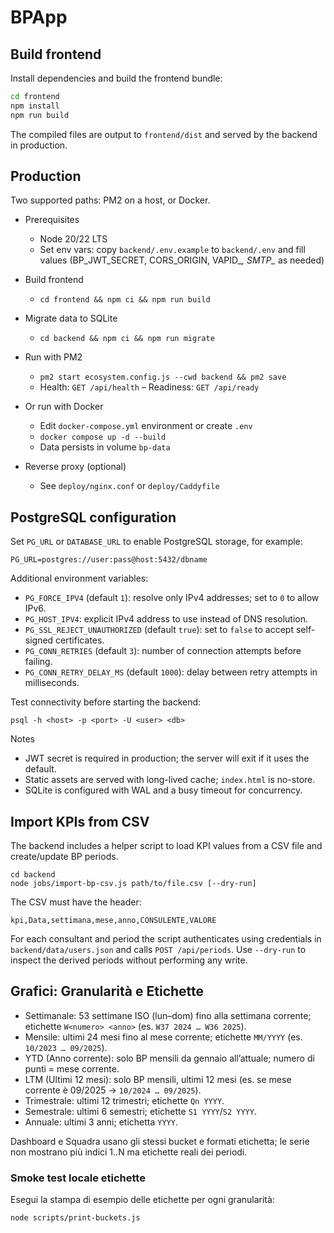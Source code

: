 # BPApp

## Build frontend

Install dependencies and build the frontend bundle:

```bash
cd frontend
npm install
npm run build
```

The compiled files are output to `frontend/dist` and served by the backend in production.

## Production

Two supported paths: PM2 on a host, or Docker.

- Prerequisites
  - Node 20/22 LTS
  - Set env vars: copy `backend/.env.example` to `backend/.env` and fill values (BP_JWT_SECRET, CORS_ORIGIN, VAPID_*, SMTP_* as needed)

- Build frontend
  - `cd frontend && npm ci && npm run build`

- Migrate data to SQLite
  - `cd backend && npm ci && npm run migrate`

- Run with PM2
  - `pm2 start ecosystem.config.js --cwd backend && pm2 save`
  - Health: `GET /api/health` – Readiness: `GET /api/ready`

- Or run with Docker
  - Edit `docker-compose.yml` environment or create `.env`
  - `docker compose up -d --build`
  - Data persists in volume `bp-data`

- Reverse proxy (optional)
  - See `deploy/nginx.conf` or `deploy/Caddyfile`

## PostgreSQL configuration

Set `PG_URL` or `DATABASE_URL` to enable PostgreSQL storage, for example:

```
PG_URL=postgres://user:pass@host:5432/dbname
```

Additional environment variables:

- `PG_FORCE_IPV4` (default `1`): resolve only IPv4 addresses; set to `0` to allow IPv6.
- `PG_HOST_IPV4`: explicit IPv4 address to use instead of DNS resolution.
- `PG_SSL_REJECT_UNAUTHORIZED` (default `true`): set to `false` to accept self-signed certificates.
- `PG_CONN_RETRIES` (default `3`): number of connection attempts before failing.
- `PG_CONN_RETRY_DELAY_MS` (default `1000`): delay between retry attempts in milliseconds.

Test connectivity before starting the backend:

```
psql -h <host> -p <port> -U <user> <db>
```

Notes
- JWT secret is required in production; the server will exit if it uses the default.
- Static assets are served with long-lived cache; `index.html` is no-store.
- SQLite is configured with WAL and a busy timeout for concurrency.

## Import KPIs from CSV

The backend includes a helper script to load KPI values from a CSV file and create/update BP periods.

```
cd backend
node jobs/import-bp-csv.js path/to/file.csv [--dry-run]
```

The CSV must have the header:

```
kpi,Data,settimana,mese,anno,CONSULENTE,VALORE
```

For each consultant and period the script authenticates using credentials in `backend/data/users.json` and calls `POST /api/periods`. Use `--dry-run` to inspect the derived periods without performing any write.

## Grafici: Granularità e Etichette

- Settimanale: 53 settimane ISO (lun–dom) fino alla settimana corrente; etichette `W<numero> <anno>` (es. `W37 2024 … W36 2025`).
- Mensile: ultimi 24 mesi fino al mese corrente; etichette `MM/YYYY` (es. `10/2023 … 09/2025`).
- YTD (Anno corrente): solo BP mensili da gennaio all’attuale; numero di punti = mese corrente.
- LTM (Ultimi 12 mesi): solo BP mensili, ultimi 12 mesi (es. se mese corrente è 09/2025 → `10/2024 … 09/2025`).
- Trimestrale: ultimi 12 trimestri; etichette `Qn YYYY`.
- Semestrale: ultimi 6 semestri; etichette `S1 YYYY`/`S2 YYYY`.
- Annuale: ultimi 3 anni; etichetta `YYYY`.

Dashboard e Squadra usano gli stessi bucket e formati etichetta; le serie non mostrano più indici 1..N ma etichette reali dei periodi.

### Smoke test locale etichette

Esegui la stampa di esempio delle etichette per ogni granularità:

```
node scripts/print-buckets.js
```
